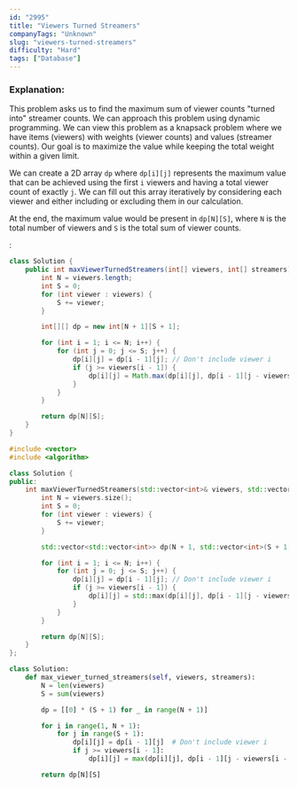 ```yaml
---
id: "2995"
title: "Viewers Turned Streamers"
companyTags: "Unknown"
slug: "viewers-turned-streamers"
difficulty: "Hard"
tags: ["Database"]
---
```


### Explanation:
This problem asks us to find the maximum sum of viewer counts "turned into" streamer counts. We can approach this problem using dynamic programming. We can view this problem as a knapsack problem where we have items (viewers) with weights (viewer counts) and values (streamer counts). Our goal is to maximize the value while keeping the total weight within a given limit.

We can create a 2D array `dp` where `dp[i][j]` represents the maximum value that can be achieved using the first `i` viewers and having a total viewer count of exactly `j`. We can fill out this array iteratively by considering each viewer and either including or excluding them in our calculation.

At the end, the maximum value would be present in `dp[N][S]`, where `N` is the total number of viewers and `S` is the total sum of viewer counts.

:

```java
class Solution {
    public int maxViewerTurnedStreamers(int[] viewers, int[] streamers) {
        int N = viewers.length;
        int S = 0;
        for (int viewer : viewers) {
            S += viewer;
        }

        int[][] dp = new int[N + 1][S + 1];

        for (int i = 1; i <= N; i++) {
            for (int j = 0; j <= S; j++) {
                dp[i][j] = dp[i - 1][j]; // Don't include viewer i
                if (j >= viewers[i - 1]) {
                    dp[i][j] = Math.max(dp[i][j], dp[i - 1][j - viewers[i - 1]] + streamers[i - 1]); // Include viewer i
                }
            }
        }

        return dp[N][S];
    }
}
```

```cpp
#include <vector>
#include <algorithm>

class Solution {
public:
    int maxViewerTurnedStreamers(std::vector<int>& viewers, std::vector<int>& streamers) {
        int N = viewers.size();
        int S = 0;
        for (int viewer : viewers) {
            S += viewer;
        }

        std::vector<std::vector<int>> dp(N + 1, std::vector<int>(S + 1, 0));

        for (int i = 1; i <= N; i++) {
            for (int j = 0; j <= S; j++) {
                dp[i][j] = dp[i - 1][j]; // Don't include viewer i
                if (j >= viewers[i - 1]) {
                    dp[i][j] = std::max(dp[i][j], dp[i - 1][j - viewers[i - 1]] + streamers[i - 1]); // Include viewer i
                }
            }
        }

        return dp[N][S];
    }
};
```

```python
class Solution:
    def max_viewer_turned_streamers(self, viewers, streamers):
        N = len(viewers)
        S = sum(viewers)

        dp = [[0] * (S + 1) for _ in range(N + 1)]

        for i in range(1, N + 1):
            for j in range(S + 1):
                dp[i][j] = dp[i - 1][j]  # Don't include viewer i
                if j >= viewers[i - 1]:
                    dp[i][j] = max(dp[i][j], dp[i - 1][j - viewers[i - 1]] + streamers[i - 1])  # Include viewer i

        return dp[N][S]
```